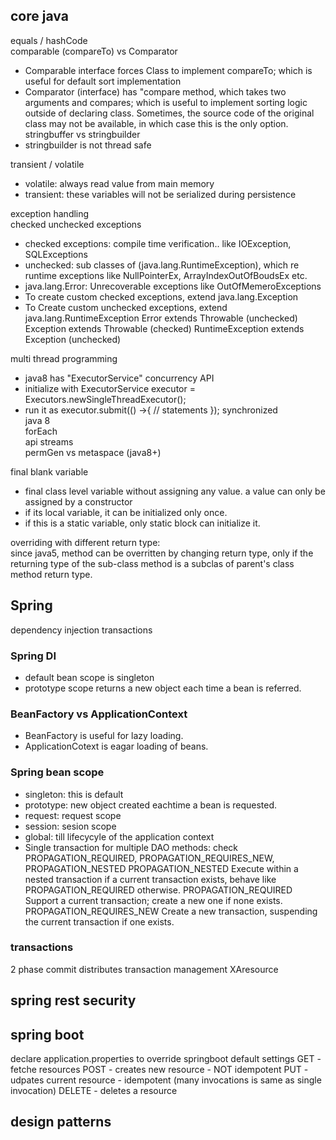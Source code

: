 ## core java
equals / hashCode  
comparable (compareTo) vs Comparator
- Comparable interface forces Class to implement compareTo; which is useful for default sort implementation
- Comparator (interface) has "compare method, which takes two arguments and compares; which is useful to implement sorting logic outside of declaring class. Sometimes, the source code of the original class may not be available, in which case this is the only option. 
stringbuffer vs stringbuilder  
- stringbuilder is not thread safe

transient / volatile  
- volatile: always read value from main memory
- transient: these variables will not be serialized during persistence  

exception handling  
checked unchecked exceptions   
- checked exceptions: compile time verification.. like IOException, SQLExceptions
- unchecked: sub classes of (java.lang.RuntimeException), which re runtime exceptions like NullPointerEx, ArrayIndexOutOfBoudsEx etc. 
- java.lang.Error: Unrecoverable exceptions like OutOfMemeroExceptions
- To create custom checked exceptions, extend java.lang.Exception
- To Create custom unchecked exceptions, extend java.lang.RuntimeException
	Error 				extends 	Throwable (unchecked)
	Exception 			extends 	Throwable (checked)
	RuntimeException 	extends 	Exception (unchecked)

multi thread programming 
- java8 has "ExecutorService" concurrency API
- initialize with 
ExecutorService executor = Executors.newSingleThreadExecutor();
- run it as 
executor.submit(() ->{
	// statements
}); 
synchronized  
java 8  
forEach  
api streams  
permGen vs metaspace (java8+)  

final blank variable  
- final class level variable without assigning any value. a value can only be assigned by a constructor  
- if its local variable, it can be initialized only once. 
- if this is a static variable, only static block can initialize it.  


overriding with different return type:  
since java5, method can be overritten by changing return type, only if the returning type of the sub-class method is a subclas of parent's class method return type.  


## Spring
dependency injection
transactions
### Spring DI
- default bean scope is singleton
- prototype scope returns a new object each time a bean is referred. 
### BeanFactory vs ApplicationContext
- BeanFactory is useful for lazy loading. 
- ApplicationCotext is eagar loading of beans. 
### Spring bean scope
- singleton: this is default
- prototype: new object created eachtime a bean is requested.
- request: request scope
- session: sesion scope
- global: till lifecycyle of the application context
- Single transaction for multiple DAO methods: check PROPAGATION_REQUIRED, PROPAGATION_REQUIRES_NEW, PROPAGATION_NESTED
	PROPAGATION_NESTED
		Execute within a nested transaction if a current transaction exists, behave like PROPAGATION_REQUIRED otherwise.
	PROPAGATION_REQUIRED
		Support a current transaction; create a new one if none exists.
	PROPAGATION_REQUIRES_NEW
		Create a new transaction, suspending the current transaction if one exists.
### transactions
2 phase commit
distributes transaction management
XAresource


## spring rest security

## spring boot
declare application.properties to override springboot default settings
GET - fetche resources
POST - creates new resource - NOT idempotent
PUT - udpates current resource - idempotent (many invocations is same as single invocation)
DELETE - deletes a resource

## design patterns



